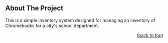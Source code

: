 <!-- ABOUT THE PROJECT -->
## About The Project

This is a simple inventory system designed for managing an inventory of Chromebooks for a city's school department.

<p align="right">(<a href="#readme-top">back to top</a>)</p>

